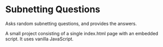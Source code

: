 # Subnetting Questions
Asks random subnetting questions, and provides the answers.

A small project consisting of a single index.html page with an embedded script. It uses vanilla JavaScript.